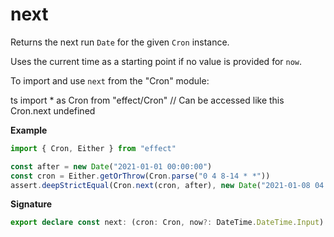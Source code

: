 # next

Returns the next run `Date` for the given `Cron` instance.

Uses the current time as a starting point if no value is provided for `now`.

To import and use `next` from the "Cron" module:

ts
import \* as Cron from "effect/Cron"
// Can be accessed like this
Cron.next
undefined

**Example**

```ts
import { Cron, Either } from "effect"

const after = new Date("2021-01-01 00:00:00")
const cron = Either.getOrThrow(Cron.parse("0 4 8-14 * *"))
assert.deepStrictEqual(Cron.next(cron, after), new Date("2021-01-08 04:00:00"))
```

**Signature**

```ts
export declare const next: (cron: Cron, now?: DateTime.DateTime.Input) => Date
```
